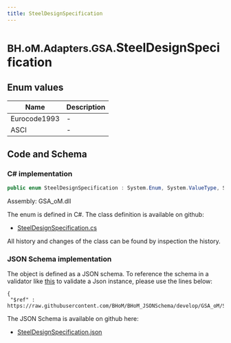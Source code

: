```yaml
---
title: SteelDesignSpecification
---
```


# <small>BH.oM.Adapters.GSA.</small>**SteelDesignSpecification**



## Enum values

| Name            | Description                                                    |
|-----------------|----------------------------------------------------------------|
| Eurocode1993 |  -  |
| ASCI |  -  |


## Code and Schema

### C# implementation

``` C# title="C#"
public enum SteelDesignSpecification : System.Enum, System.ValueType, System.IComparable, System.ISpanFormattable, System.IFormattable, System.IConvertible
```

Assembly: GSA_oM.dll

The enum is defined in C#. The class definition is available on github:

- [SteelDesignSpecification.cs](https://github.com/BHoM/GSA_Toolkit/blob/develop/GSA_oM/Enum\SteelDesignSpecification.cs)

All history and changes of the class can be found by inspection the history.
### JSON Schema implementation

The object is defined as a JSON schema. To reference the schema in a validator like [this](https://www.jsonschemavalidator.net/) to validate a Json instance, please use the lines below:

``` { .json .copy .select } title="JSON Schema"
{
 "$ref" : https://raw.githubusercontent.com/BHoM/BHoM_JSONSchema/develop/GSA_oM/SteelDesignSpecification.json}
```

The JSON Schema is available on github here:

- [SteelDesignSpecification.json](https://github.com/BHoM/BHoM_JSONSchema/blob/develop/GSA_oM/SteelDesignSpecification.json)
